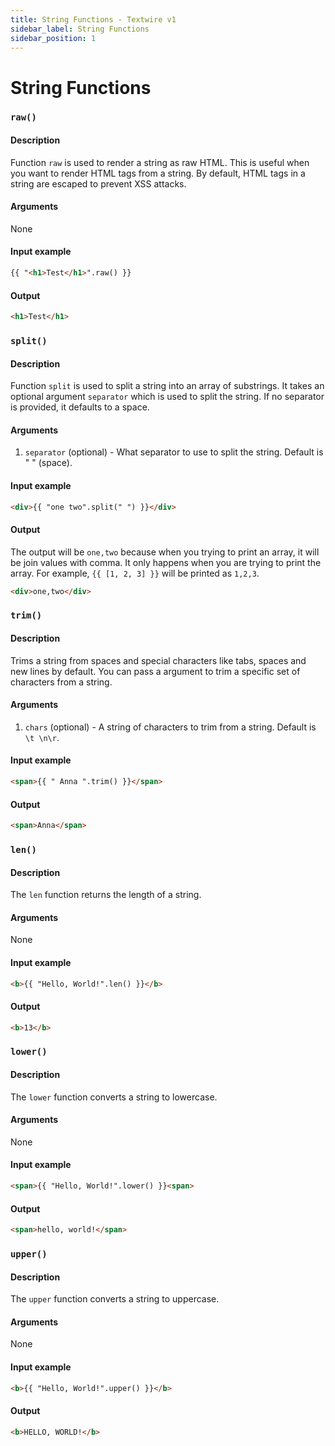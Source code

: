 ```yaml
---
title: String Functions - Textwire v1
sidebar_label: String Functions
sidebar_position: 1
---
```


# String Functions

### `raw()`

#### Description
Function `raw` is used to render a string as raw HTML. This is useful when you want to render HTML tags from a string. By default, HTML tags in a string are escaped to prevent XSS attacks.

#### Arguments
None

#### Input example
```html
{{ "<h1>Test</h1>".raw() }}
```

#### Output
```html
<h1>Test</h1>
```

### `split()`

#### Description
Function `split` is used to split a string into an array of substrings. It takes an optional argument `separator` which is used to split the string. If no separator is provided, it defaults to a space.

#### Arguments
1. `separator` (optional) - What separator to use to split the string. Default is " " (space).

#### Input example
```html
<div>{{ "one two".split(" ") }}</div>
```

#### Output
The output will be `one,two` because when you trying to print an array, it will be join values with comma. It only happens when you are trying to print the array. For example, `{{ [1, 2, 3] }}` will be printed as `1,2,3`.

```html
<div>one,two</div>
```

### `trim()`

#### Description
Trims a string from spaces and special characters like tabs, spaces and new lines by default. You can pass a argument to trim a specific set of characters from a string.

#### Arguments
1. `chars` (optional) - A string of characters to trim from a string. Default is `\t \n\r`.

#### Input example
```html
<span>{{ " Anna ".trim() }}</span>
```

#### Output
```html
<span>Anna</span>
```

### `len()`

#### Description
The `len` function returns the length of a string.

#### Arguments
None

#### Input example
```html
<b>{{ "Hello, World!".len() }}</b>
```

#### Output
```html
<b>13</b>
```

### `lower()`

#### Description
The `lower` function converts a string to lowercase.

#### Arguments
None

#### Input example
```html
<span>{{ "Hello, World!".lower() }}<span>
```

#### Output
```html
<span>hello, world!</span>
```

### `upper()`

#### Description
The `upper` function converts a string to uppercase.

#### Arguments
None

#### Input example
```html
<b>{{ "Hello, World!".upper() }}</b>
```

#### Output
```html
<b>HELLO, WORLD!</b>
```